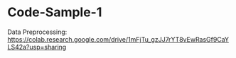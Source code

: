 # Code-Sample-1
Data Preprocessing: https://colab.research.google.com/drive/1mFjTu_gzJJ7rYT8vEwRasGf9CaYLS42a?usp=sharing
